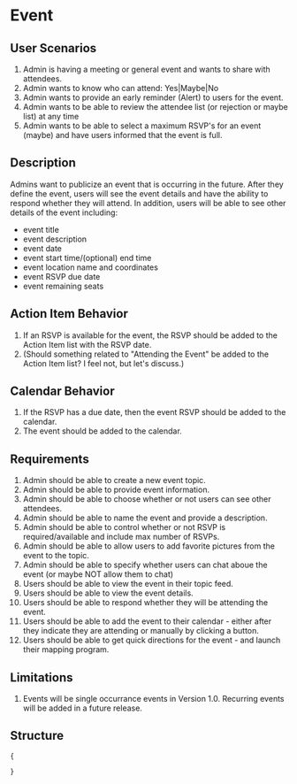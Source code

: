 Event
=====

User Scenarios
--------------
1. Admin is having a meeting or general event and wants to share with attendees.
2. Admin wants to know who can attend: Yes|Maybe|No
3. Admin wants to provide an early reminder (Alert) to users for the event.
4. Admin wants to be able to review the attendee list (or rejection or maybe list) at any time
5. Admin wants to be able to select a maximum RSVP's for an event (maybe) and have users informed that the event is full.

Description
-----------
Admins want to publicize an event that is occurring in the future.  After they define the event, users will see the event details and have the ability to respond whether they will attend.  In addition, users will be able to see other details of the event including:
- event title
- event description
- event date
- event start time/(optional) end time
- event location name and coordinates
- event RSVP due date
- event remaining seats

Action Item Behavior
--------------------
1. If an RSVP is available for the event, the RSVP should be added to the Action Item list with the RSVP date.
2. (Should something related to "Attending the Event" be added to the Action Item list?  I feel not, but let's discuss.)

Calendar Behavior
-----------------
1. If the RSVP has a due date, then the event RSVP should be added to the calendar.
2. The event should be added to the calendar.

Requirements
------------
1. Admin should be able to create a new event topic.
2. Admin should be able to provide event information.
3. Admin should be able to choose whether or not users can see other attendees.
4. Admin should be able to name the event and provide a description.
5. Admin should be able to control whether or not RSVP is required/available and include max number of RSVPs.
6. Admin should be able to allow users to add favorite pictures from the event to the topic.
7. Admin should be able to specify whether users can chat aboue the event (or maybe NOT allow them to chat)
8. Users should be able to view the event in their topic feed.
9. Users should be able to view the event details.
10. Users should be able to respond whether they will be attending the event.
11. Users should be able to add the event to their calendar - either after they indicate they are attending or manually by clicking a button.
12. Users should be able to get quick directions for the event - and launch their mapping program.

Limitations
-----------
1. Events will be single occurrance events in Version 1.0.  Recurring events will be added in a future release.

Structure
---------
```
{

}
```


